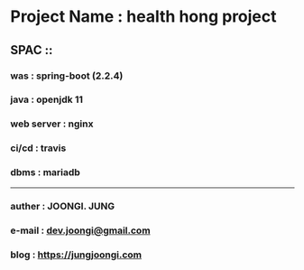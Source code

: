 # Project Name : health hong project


## SPAC ::

### was : spring-boot (2.2.4)
### java : openjdk 11
### web server : nginx
### ci/cd : travis
### dbms : mariadb
----------
### auther : JOONGI. JUNG
### e-mail : dev.joongi@gmail.com
### blog : https://jungjoongi.com

